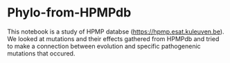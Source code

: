 # Phylo-from-HPMPdb

This notebook is a study of HPMP databse (https://hpmp.esat.kuleuven.be). We looked at mutations and their effects gathered from HPMPdb and tried to make a connection between evolution and specific pathogenenic mutations that occured.
